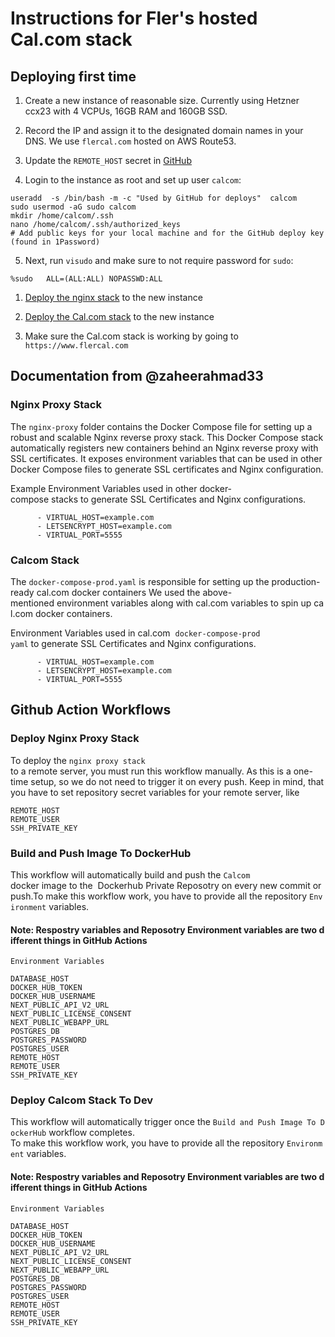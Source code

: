 # Instructions for Fler's hosted Cal.com stack

## Deploying first time

1. Create a new instance of reasonable size. Currently using Hetzner ccx23 with 4 VCPUs, 16GB RAM and 160GB SSD. 

1. Record the IP and assign it to the designated domain names in your DNS. We use `flercal.com` hosted on AWS Route53.

1. Update the `REMOTE_HOST` secret in [GitHub](https://github.com/getfler/cal.com-docker/settings/secrets/actions)

1. Login to the instance as root and set up user `calcom`:

```
useradd  -s /bin/bash -m -c "Used by GitHub for deploys"  calcom
sudo usermod -aG sudo calcom
mkdir /home/calcom/.ssh
nano /home/calcom/.ssh/authorized_keys
# Add public keys for your local machine and for the GitHub deploy key (found in 1Password)
```

5. Next, run `visudo` and make sure to not require password for `sudo`:
```
%sudo   ALL=(ALL:ALL) NOPASSWD:ALL
```

1. [Deploy the nginx stack](https://github.com/getfler/cal.com-docker/actions/workflows/nginx-proxy.yaml) to the new instance

1. [Deploy the Cal.com stack](https://github.com/getfler/cal.com-docker/actions/workflows/deploy-to-dev.yaml) to the new instance

1. Make sure the Cal.com stack is working by going to `https://www.flercal.com`


## Documentation from @zaheerahmad33

### Nginx Proxy Stack

The `nginx-proxy` folder contains the Docker Compose file for setting up a robust and scalable Nginx reverse proxy stack. This Docker Compose stack automatically registers new containers behind an Nginx reverse proxy with SSL certificates. It exposes environment variables that can be used in other Docker Compose files to generate SSL certificates and Nginx configuration.

Example Environment Variables used in other docker-compose stacks to generate SSL Certificates and Nginx configurations.

```
      - VIRTUAL_HOST=example.com
      - LETSENCRYPT_HOST=example.com
      - VIRTUAL_PORT=5555
```

### Calcom Stack

The `docker-compose-prod.yaml` is responsible for setting up the production-ready cal.com docker containers We used the above-mentioned environment variables along with cal.com variables to spin up cal.com docker containers.

Environment Variables used in cal.com  `docker-compose-prod yaml` to generate SSL Certificates and Nginx configurations.

```
      - VIRTUAL_HOST=example.com
      - LETSENCRYPT_HOST=example.com
      - VIRTUAL_PORT=5555
```

## Github Action Workflows

### Deploy Nginx Proxy Stack 

To deploy the `nginx proxy stack` to a remote server, you must run this workflow manually. As this is a one-time setup, so we do not need to trigger it on every push. Keep in mind, that you have to set repository secret variables for your remote server, like

```
REMOTE_HOST
REMOTE_USER
SSH_PRIVATE_KEY

```


### Build and Push Image To DockerHub

This workflow will automatically build and push the `Calcom` docker image to the  Dockerhub Private Reposotry on every new commit or push.To make this workflow work, you have to provide all the repository `Environment` variables. 

#### Note: Respostry variables and Reposotry Environment variables are two different things in GitHub Actions

```
Environment Variables

DATABASE_HOST
DOCKER_HUB_TOKEN
DOCKER_HUB_USERNAME	
NEXT_PUBLIC_API_V2_URL
NEXT_PUBLIC_LICENSE_CONSENT	
NEXT_PUBLIC_WEBAPP_URL
POSTGRES_DB
POSTGRES_PASSWORD	
POSTGRES_USER	
REMOTE_HOST	
REMOTE_USER	
SSH_PRIVATE_KEY

```

### Deploy Calcom Stack To Dev 

This workflow will automatically trigger once the `Build and Push Image To DockerHub` workflow completes. To make this workflow work, you have to provide all the repository `Environment` variables. 

#### Note: Respostry variables and Reposotry Environment variables are two different things in GitHub Actions

```
Environment Variables

DATABASE_HOST
DOCKER_HUB_TOKEN
DOCKER_HUB_USERNAME	
NEXT_PUBLIC_API_V2_URL
NEXT_PUBLIC_LICENSE_CONSENT	
NEXT_PUBLIC_WEBAPP_URL
POSTGRES_DB
POSTGRES_PASSWORD	
POSTGRES_USER	
REMOTE_HOST	
REMOTE_USER	
SSH_PRIVATE_KEY

```

